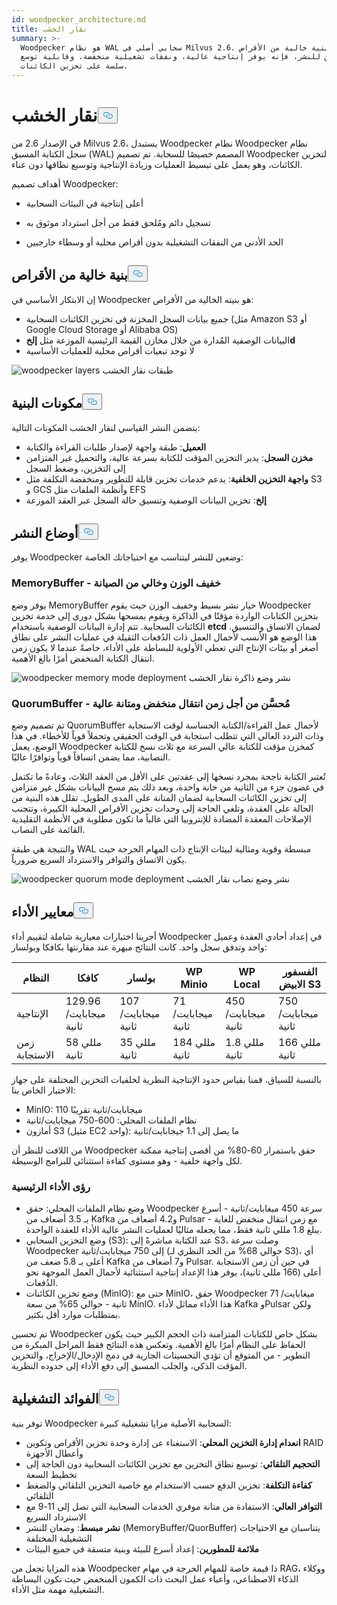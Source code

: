 ```yaml
---
id: woodpecker_architecture.md
title: نقار الخشب
summary: >-
  Woodpecker هو نظام WAL سحابي أصلي في Milvus 2.6. مع بنية خالية من الأقراص
  ووضعين للنشر، فإنه يوفر إنتاجية عالية، ونفقات تشغيلية منخفضة، وقابلية توسع
  سلسة على تخزين الكائنات.
---
```

<h1 id="Woodpecker" class="common-anchor-header">نقار الخشب<button data-href="#Woodpecker" class="anchor-icon" translate="no">
      <svg translate="no"
        aria-hidden="true"
        focusable="false"
        height="20"
        version="1.1"
        viewBox="0 0 16 16"
        width="16"
      >
        <path
          fill="#0092E4"
          fill-rule="evenodd"
          d="M4 9h1v1H4c-1.5 0-3-1.69-3-3.5S2.55 3 4 3h4c1.45 0 3 1.69 3 3.5 0 1.41-.91 2.72-2 3.25V8.59c.58-.45 1-1.27 1-2.09C10 5.22 8.98 4 8 4H4c-.98 0-2 1.22-2 2.5S3 9 4 9zm9-3h-1v1h1c1 0 2 1.22 2 2.5S13.98 12 13 12H9c-.98 0-2-1.22-2-2.5 0-.83.42-1.64 1-2.09V6.25c-1.09.53-2 1.84-2 3.25C6 11.31 7.55 13 9 13h4c1.45 0 3-1.69 3-3.5S14.5 6 13 6z"
        ></path>
      </svg>
    </button></h1><p>في الإصدار 2.6 من Milvus 2.6، يستبدل Woodpecker نظام Woodpecker نظام سجل الكتابة المسبق (WAL) المصمم خصيصًا للسحابة. تم تصميم Woodpecker لتخزين الكائنات، وهو يعمل على تبسيط العمليات وزيادة الإنتاجية وتوسيع نطاقها دون عناء.</p>
<p>أهداف تصميم Woodpecker:</p>
<ul>
<li><p>أعلى إنتاجية في البيئات السحابية</p></li>
<li><p>تسجيل دائم ومُلحق فقط من أجل استرداد موثوق به</p></li>
<li><p>الحد الأدنى من النفقات التشغيلية بدون أقراص محلية أو وسطاء خارجيين</p></li>
</ul>
<h2 id="Zero-disk-architecture" class="common-anchor-header">بنية خالية من الأقراص<button data-href="#Zero-disk-architecture" class="anchor-icon" translate="no">
      <svg translate="no"
        aria-hidden="true"
        focusable="false"
        height="20"
        version="1.1"
        viewBox="0 0 16 16"
        width="16"
      >
        <path
          fill="#0092E4"
          fill-rule="evenodd"
          d="M4 9h1v1H4c-1.5 0-3-1.69-3-3.5S2.55 3 4 3h4c1.45 0 3 1.69 3 3.5 0 1.41-.91 2.72-2 3.25V8.59c.58-.45 1-1.27 1-2.09C10 5.22 8.98 4 8 4H4c-.98 0-2 1.22-2 2.5S3 9 4 9zm9-3h-1v1h1c1 0 2 1.22 2 2.5S13.98 12 13 12H9c-.98 0-2-1.22-2-2.5 0-.83.42-1.64 1-2.09V6.25c-1.09.53-2 1.84-2 3.25C6 11.31 7.55 13 9 13h4c1.45 0 3-1.69 3-3.5S14.5 6 13 6z"
        ></path>
      </svg>
    </button></h2><p>إن الابتكار الأساسي في Woodpecker هو بنيته الخالية من الأقراص:</p>
<ul>
<li>جميع بيانات السجل المخزنة في تخزين الكائنات السحابية (مثل Amazon S3 أو Google Cloud Storage أو Alibaba OS)</li>
<li>البيانات الوصفية المُدارة من خلال مخازن القيمة الرئيسية الموزعة مثل <strong>إلخd</strong></li>
<li>لا توجد تبعيات أقراص محلية للعمليات الأساسية</li>
</ul>
<p>
  
   <span class="img-wrapper"> <img translate="no" src="/docs/v2.6.x/assets/woodpecker_layers.png" alt="woodpecker layers" class="doc-image" id="woodpecker-layers" />
   </span> <span class="img-wrapper"> <span>طبقات نقار الخشب</span> </span></p>
<h2 id="Architecture-components" class="common-anchor-header">مكونات البنية<button data-href="#Architecture-components" class="anchor-icon" translate="no">
      <svg translate="no"
        aria-hidden="true"
        focusable="false"
        height="20"
        version="1.1"
        viewBox="0 0 16 16"
        width="16"
      >
        <path
          fill="#0092E4"
          fill-rule="evenodd"
          d="M4 9h1v1H4c-1.5 0-3-1.69-3-3.5S2.55 3 4 3h4c1.45 0 3 1.69 3 3.5 0 1.41-.91 2.72-2 3.25V8.59c.58-.45 1-1.27 1-2.09C10 5.22 8.98 4 8 4H4c-.98 0-2 1.22-2 2.5S3 9 4 9zm9-3h-1v1h1c1 0 2 1.22 2 2.5S13.98 12 13 12H9c-.98 0-2-1.22-2-2.5 0-.83.42-1.64 1-2.09V6.25c-1.09.53-2 1.84-2 3.25C6 11.31 7.55 13 9 13h4c1.45 0 3-1.69 3-3.5S14.5 6 13 6z"
        ></path>
      </svg>
    </button></h2><p>يتضمن النشر القياسي لنقار الخشب المكونات التالية:</p>
<ul>
<li><strong>العميل</strong>: طبقة واجهة لإصدار طلبات القراءة والكتابة</li>
<li><strong>مخزن السجل</strong>: يدير التخزين المؤقت للكتابة بسرعة عالية، والتحميل غير المتزامن إلى التخزين، وضغط السجل</li>
<li><strong>واجهة التخزين الخلفية</strong>: يدعم خدمات تخزين قابلة للتطوير ومنخفضة التكلفة مثل S3 و GCS وأنظمة الملفات مثل EFS</li>
<li><strong>إلخ</strong>: تخزين البيانات الوصفية وتنسيق حالة السجل عبر العقد الموزعة</li>
</ul>
<h2 id="Deployment-modes" class="common-anchor-header">أوضاع النشر<button data-href="#Deployment-modes" class="anchor-icon" translate="no">
      <svg translate="no"
        aria-hidden="true"
        focusable="false"
        height="20"
        version="1.1"
        viewBox="0 0 16 16"
        width="16"
      >
        <path
          fill="#0092E4"
          fill-rule="evenodd"
          d="M4 9h1v1H4c-1.5 0-3-1.69-3-3.5S2.55 3 4 3h4c1.45 0 3 1.69 3 3.5 0 1.41-.91 2.72-2 3.25V8.59c.58-.45 1-1.27 1-2.09C10 5.22 8.98 4 8 4H4c-.98 0-2 1.22-2 2.5S3 9 4 9zm9-3h-1v1h1c1 0 2 1.22 2 2.5S13.98 12 13 12H9c-.98 0-2-1.22-2-2.5 0-.83.42-1.64 1-2.09V6.25c-1.09.53-2 1.84-2 3.25C6 11.31 7.55 13 9 13h4c1.45 0 3-1.69 3-3.5S14.5 6 13 6z"
        ></path>
      </svg>
    </button></h2><p>يوفر Woodpecker وضعين للنشر ليتناسب مع احتياجاتك الخاصة:</p>
<h3 id="MemoryBuffer---Lightweight-and-maintenance-free" class="common-anchor-header">MemoryBuffer - خفيف الوزن وخالي من الصيانة</h3><p>يوفر وضع MemoryBuffer خيار نشر بسيط وخفيف الوزن حيث يقوم Woodpecker بتخزين الكتابات الواردة مؤقتًا في الذاكرة ويقوم بمسحها بشكل دوري إلى خدمة تخزين الكائنات السحابية. تتم إدارة البيانات الوصفية باستخدام <strong>etcd</strong> لضمان الاتساق والتنسيق. هذا الوضع هو الأنسب لأحمال العمل ذات الدُفعات الثقيلة في عمليات النشر على نطاق أصغر أو بيئات الإنتاج التي تعطي الأولوية للبساطة على الأداء، خاصةً عندما لا يكون زمن انتقال الكتابة المنخفض أمرًا بالغ الأهمية.</p>
<p>
  
   <span class="img-wrapper"> <img translate="no" src="/docs/v2.6.x/assets/woodpecker_memorybuffer_mode_deployment.png" alt="woodpecker memory mode deployment" class="doc-image" id="woodpecker-memory-mode-deployment" />
   </span> <span class="img-wrapper"> <span>نشر وضع ذاكرة نقار الخشب</span> </span></p>
<h3 id="QuorumBuffer---Optimized-for-low-latency-high-durability" class="common-anchor-header">QuorumBuffer - مُحسَّن من أجل زمن انتقال منخفض ومتانة عالية</h3><p>تم تصميم وضع QuorumBuffer لأحمال عمل القراءة/الكتابة الحساسة لوقت الاستجابة وذات التردد العالي التي تتطلب استجابة في الوقت الحقيقي وتحملاً قوياً للأخطاء. في هذا الوضع، يعمل Woodpecker كمخزن مؤقت للكتابة عالي السرعة مع ثلاث نسخ للكتابة النصابية، مما يضمن اتساقاً قوياً وتوافرًا عاليًا.</p>
<p>تُعتبر الكتابة ناجحة بمجرد نسخها إلى عقدتين على الأقل من العقد الثلاث، وعادةً ما تكتمل في غضون جزء من الثانية من خانة واحدة، وبعد ذلك يتم مسح البيانات بشكل غير متزامن إلى تخزين الكائنات السحابية لضمان المتانة على المدى الطويل. تقلل هذه البنية من الحالة على العقدة، وتلغي الحاجة إلى وحدات تخزين الأقراص المحلية الكبيرة، وتتجنب الإصلاحات المعقدة المضادة للإنتروبيا التي غالباً ما تكون مطلوبة في الأنظمة التقليدية القائمة على النصاب.</p>
<p>والنتيجة هي طبقة WAL مبسطة وقوية ومثالية لبيئات الإنتاج ذات المهام الحرجة حيث يكون الاتساق والتوافر والاسترداد السريع ضرورياً.</p>
<p>
  
   <span class="img-wrapper"> <img translate="no" src="/docs/v2.6.x/assets/woodpecker_quorumbuffer_mode_deployment.png" alt="woodpecker quorum mode deployment" class="doc-image" id="woodpecker-quorum-mode-deployment" />
   </span> <span class="img-wrapper"> <span>نشر وضع نصاب نقار الخشب</span> </span></p>
<h2 id="Performance-benchmarks" class="common-anchor-header">معايير الأداء<button data-href="#Performance-benchmarks" class="anchor-icon" translate="no">
      <svg translate="no"
        aria-hidden="true"
        focusable="false"
        height="20"
        version="1.1"
        viewBox="0 0 16 16"
        width="16"
      >
        <path
          fill="#0092E4"
          fill-rule="evenodd"
          d="M4 9h1v1H4c-1.5 0-3-1.69-3-3.5S2.55 3 4 3h4c1.45 0 3 1.69 3 3.5 0 1.41-.91 2.72-2 3.25V8.59c.58-.45 1-1.27 1-2.09C10 5.22 8.98 4 8 4H4c-.98 0-2 1.22-2 2.5S3 9 4 9zm9-3h-1v1h1c1 0 2 1.22 2 2.5S13.98 12 13 12H9c-.98 0-2-1.22-2-2.5 0-.83.42-1.64 1-2.09V6.25c-1.09.53-2 1.84-2 3.25C6 11.31 7.55 13 9 13h4c1.45 0 3-1.69 3-3.5S14.5 6 13 6z"
        ></path>
      </svg>
    </button></h2><p>أجرينا اختبارات معيارية شاملة لتقييم أداء Woodpecker في إعداد أحادي العقدة وعميل واحد وتدفق سجل واحد. كانت النتائج مبهرة عند مقارنتها بكافكا وبولسار:</p>
<table>
<thead>
<tr><th>النظام</th><th>كافكا</th><th>بولسار</th><th>WP Minio</th><th>WP Local</th><th>الفسفور الابيض S3</th></tr>
</thead>
<tbody>
<tr><td>الإنتاجية</td><td>129.96 ميجابايت/ثانية</td><td>107 ميجابايت/ثانية</td><td>71 ميجابايت/ثانية</td><td>450 ميجابايت/ثانية</td><td>750 ميجابايت/ثانية</td></tr>
<tr><td>زمن الاستجابة</td><td>58 مللي ثانية</td><td>35 مللي ثانية</td><td>184 مللي ثانية</td><td>1.8 مللي ثانية</td><td>166 مللي ثانية</td></tr>
</tbody>
</table>
<p>بالنسبة للسياق، قمنا بقياس حدود الإنتاجية النظرية لخلفيات التخزين المختلفة على جهاز الاختبار الخاص بنا:</p>
<ul>
<li>MinIO: 110 ميجابايت/ثانية تقريبًا</li>
<li>نظام الملفات المحلي: 600-750 ميجابايت/ثانية</li>
<li>أمازون S3 (مثيل EC2 واحد): ما يصل إلى 1.1 جيجابايت/ثانية</li>
</ul>
<p>من اللافت للنظر أن Woodpecker حقق باستمرار 60-80% من أقصى إنتاجية ممكنة لكل واجهة خلفية - وهو مستوى كفاءة استثنائي للبرامج الوسيطة.</p>
<h3 id="Key-performance-insights" class="common-anchor-header">رؤى الأداء الرئيسية</h3><ul>
<li>وضع نظام الملفات المحلي: حقق Woodpecker سرعة 450 ميغابايت/ثانية - أسرع بـ 3.5 أضعاف من Kafka و4.2 أضعاف من Pulsar - مع زمن انتقال منخفض للغاية يبلغ 1.8 مللي ثانية فقط، مما يجعله مثاليًا لعمليات النشر عالية الأداء للعقدة الواحدة.</li>
<li>وضع التخزين السحابي (S3): عند الكتابة مباشرةً إلى S3، وصلت سرعة Woodpecker إلى 750 ميجابايت/ثانية (حوالي 68% من الحد النظري لـ S3)، أي أعلى بـ 5.8 ضعف من Kafka و7 أضعاف من Pulsar. في حين أن زمن الاستجابة أعلى (166 مللي ثانية)، يوفر هذا الإعداد إنتاجية استثنائية لأحمال العمل الموجهة نحو الدُفعات.</li>
<li>وضع تخزين الكائنات (MinIO): حتى مع MinIO، حقق Woodpecker 71 ميغابايت/ثانية - حوالي 65% من سعة MinIO. هذا الأداء مماثل لأداء Kafka وPulsar ولكن بمتطلبات موارد أقل بكثير.</li>
</ul>
<p>تم تحسين Woodpecker بشكل خاص للكتابات المتزامنة ذات الحجم الكبير حيث يكون الحفاظ على النظام أمرًا بالغ الأهمية. وتعكس هذه النتائج فقط المراحل المبكرة من التطوير - من المتوقع أن تؤدي التحسينات الجارية في دمج الإدخال/الإخراج، والتخزين المؤقت الذكي، والجلب المسبق إلى دفع الأداء إلى حدوده النظرية.</p>
<h2 id="Operational-benefits" class="common-anchor-header">الفوائد التشغيلية<button data-href="#Operational-benefits" class="anchor-icon" translate="no">
      <svg translate="no"
        aria-hidden="true"
        focusable="false"
        height="20"
        version="1.1"
        viewBox="0 0 16 16"
        width="16"
      >
        <path
          fill="#0092E4"
          fill-rule="evenodd"
          d="M4 9h1v1H4c-1.5 0-3-1.69-3-3.5S2.55 3 4 3h4c1.45 0 3 1.69 3 3.5 0 1.41-.91 2.72-2 3.25V8.59c.58-.45 1-1.27 1-2.09C10 5.22 8.98 4 8 4H4c-.98 0-2 1.22-2 2.5S3 9 4 9zm9-3h-1v1h1c1 0 2 1.22 2 2.5S13.98 12 13 12H9c-.98 0-2-1.22-2-2.5 0-.83.42-1.64 1-2.09V6.25c-1.09.53-2 1.84-2 3.25C6 11.31 7.55 13 9 13h4c1.45 0 3-1.69 3-3.5S14.5 6 13 6z"
        ></path>
      </svg>
    </button></h2><p>توفر بنية Woodpecker السحابية الأصلية مزايا تشغيلية كبيرة:</p>
<ul>
<li><strong>انعدام إدارة التخزين المحلي</strong>: الاستغناء عن إدارة وحدة تخزين الأقراص وتكوين RAID وأعطال الأجهزة</li>
<li><strong>التحجيم التلقائي</strong>: توسيع نطاق التخزين مع تخزين الكائنات السحابية دون الحاجة إلى تخطيط السعة</li>
<li><strong>كفاءة التكلفة</strong>: تخزين الدفع حسب الاستخدام مع خاصية التخزين التلقائي والضغط التلقائي</li>
<li><strong>التوافر العالي</strong>: الاستفادة من متانة موفري الخدمات السحابية التي تصل إلى 11-9 مع الاسترداد السريع</li>
<li><strong>نشر مبسط</strong>: وضعان للنشر (MemoryBuffer/QuorBuffer) يتناسبان مع الاحتياجات التشغيلية المختلفة</li>
<li><strong>ملائمة للمطورين</strong>: إعداد أسرع للبيئة وبنية متسقة في جميع البيئات</li>
</ul>
<p>هذه المزايا تجعل من Woodpecker ذا قيمة خاصة للمهام الحرجة في مهام RAG، ووكلاء الذكاء الاصطناعي، وأعباء عمل البحث ذات الكمون المنخفض حيث تكون البساطة التشغيلية مهمة مثل الأداء.</p>
